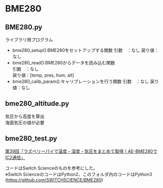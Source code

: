 ﻿# BME280

## BME280.py
ライブラリ用プログラム  
- bme280_setup():BME280をセットアップする関数 
	引数　：なし
	戻り値：なし 
- bme280_read():BME280からデータを読み込む関数  
	引数　：なし  
	戻り値：[temp, pres, hum, alt]
- bme280_calib_param():キャリブレーションを行う関数
	引数　：なし
	戻り値：なし

## bme280_altitude.py
気圧から高度を算出  
海面気圧の値が必要

## bme280_test.py
[第39回「ラズベリーパイで温度・湿度・気圧をまとめて取得！AE-BME280でIC2通信」](https://deviceplus.jp/hobby/raspberrypi_entry_039/)  

コードはSwitch Scienceのものを参考にした。  
※Switch ScienceのコードはPython2、このフォルダ内のコードはPython3  
(https://github.com/SWITCHSCIENCE/BME280)
